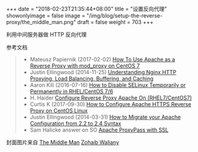 
+++
date = "2018-02-23T21:35:44+08:00"
title = "设置反向代理"
showonlyimage = false
image = "/img/blog/setup-the-reverse-proxy/the_middle_man.png"
draft = false
weight = 703
+++

利用中间服务器做 HTTP 反向代理
<!--more-->


参考文档

> - Mateusz Papiernik (2017-02-02) [How To Use Apache as a Reverse Proxy with mod_proxy on CentOS 7](https://www.digitalocean.com/community/tutorials/how-to-use-apache-as-a-reverse-proxy-with-mod_proxy-on-centos-7)
> - Justin Ellingwood (2014-11-25) [Understanding Nginx HTTP Proxying, Load Balancing, Buffering, and Caching](https://www.digitalocean.com/community/tutorials/understanding-nginx-http-proxying-load-balancing-buffering-and-caching)
> - Aaron Kili (2016-07-16) [How to Disable SELinux Temporarily or Permanently in RHEL/CentOS 7/6](https://www.tecmint.com/disable-selinux-temporarily-permanently-in-centos-rhel-fedora/)
> - H. Haider [Configure Reverse Proxy Apache On (RHEL7/CentOS7)](http://broexperts.com/reverse-proxy-apache-centos-rhel/)
> - Curtis K (2017-09-30) [How to Configure Apache HTTPS Reverse Proxy on CentOS Linux](https://www.centosblog.com/configure-apache-https-reverse-proxy-centos-linux/)
> - Justin Ellingwood (2014-03-31) [How to Migrate your Apache Configuration from 2.2 to 2.4 Syntax](https://www.digitalocean.com/community/tutorials/migrating-your-apache-configuration-from-2-2-to-2-4-syntax)
> - Sam Halicke answer on SO [Apache ProxyPass with SSL](https://serverfault.com/questions/84821/apache-proxypass-with-ssl)

封面图片来自 [The Middle Man](https://dribbble.com/shots/785991-The-Middle-Man) <a href="https://dribbble.com/poofstyle"><i class="fa fa-dribbble" aria-hidden="true"></i> Zohaib Waliany</a>
